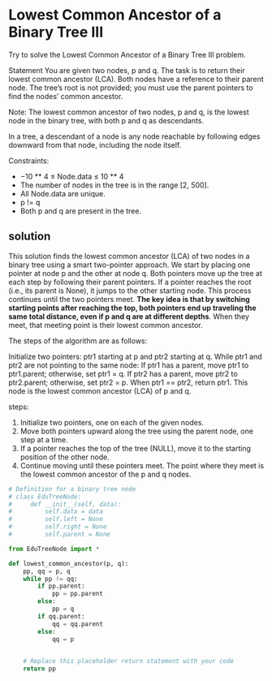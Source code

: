 # Lowest Common Ancestor of a Binary Tree III

Try to solve the Lowest Common Ancestor of a Binary Tree III problem.

Statement
You are given two nodes, p and q. The task is to return their lowest common ancestor (LCA). Both nodes have a reference to their parent node. The tree’s root is not provided; you must use the parent pointers to find the nodes’ common ancestor.

Note: The lowest common ancestor of two nodes, p and q, is the lowest node in the binary tree, with both p and q as descendants.

In a tree, a descendant of a node is any node reachable by following edges downward from that node, including the node itself.

Constraints:

- −10 ** 4 ≤ Node.data ≤ 10 ** 4
- The number of nodes in the tree is in the range [2, 500].
- All Node.data are unique.
- p != q
- Both p and q are present in the tree.

## solution

This solution finds the lowest common ancestor (LCA) of two nodes in a binary tree using a smart two-pointer approach. We start by placing one pointer at node p and the other at node q. Both pointers move up the tree at each step by following their parent pointers. If a pointer reaches the root (i.e., its parent is None), it jumps to the other starting node. This process continues until the two pointers meet. **The key idea is that by switching starting points after reaching the top, both pointers end up traveling the same total distance, even if p and q are at different depths**. When they meet, that meeting point is their lowest common ancestor.

The steps of the algorithm are as follows:

Initialize two pointers: ptr1 starting at p and ptr2 starting at q.
While ptr1 and ptr2 are not pointing to the same node:
If ptr1 has a parent, move ptr1 to ptr1.parent; otherwise, set ptr1 = q.
If ptr2 has a parent, move ptr2 to ptr2.parent; otherwise, set ptr2 = p.
When ptr1 == ptr2, return ptr1. This node is the lowest common ancestor (LCA) of p and q.

steps:
1. Initialize two pointers, one on each of the given nodes.
2. Move both pointers upward along the tree using the parent node, one step at a time.
3. If a pointer reaches the top of the tree (NULL), move it to the starting position of the other node.
4. Continue moving until these pointers meet. The point where they meet is the lowest common ancestor of the p and q nodes.

```python
# Definition for a binary tree node
# class EduTreeNode:
#     def __init__(self, data):
#         self.data = data
#         self.left = None
#         self.right = None
#         self.parent = None

from EduTreeNode import *

def lowest_common_ancestor(p, q):
    pp, qq = p, q
    while pp != qq:
        if pp.parent:
            pp = pp.parent
        else:
            pp = q
        if qq.parent:
            qq = qq.parent
        else:
            qq = p
        

    # Replace this placeholder return statement with your code
    return pp
```
